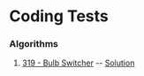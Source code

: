 Coding Tests
========

### Algorithms


1. [319 - Bulb Switcher](src/main/java/com/jantony/bulbSwitcher/README.md) -- [Solution](src/main/java/com/jantony/bulbSwitcher/BulbSwitcher.java)
